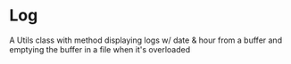 # Log
 A Utils class with method displaying logs w/ date & hour from a buffer and emptying the buffer in a file when it's overloaded

